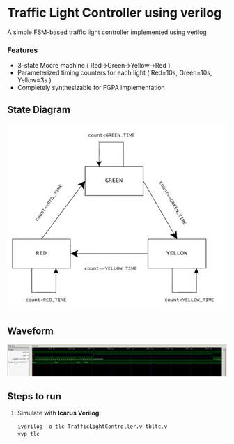 # Traffic Light Controller using verilog

A simple FSM-based traffic light controller implemented using verilog

### Features
- 3-state Moore machine ( Red->Green->Yellow->Red )
- Parameterized timing counters for each light ( Red=10s, Green=10s, Yellow=3s )
- Completely synthesizable for FGPA implementation

## State Diagram
![alt text](pngs/state_diagram.jpg)

## Waveform
![alt text](pngs/image-1.png)

## Steps to run
1. Simulate with **Icarus Verilog**:
   ```verilog
   iverilog -o tlc TrafficLightController.v tbltc.v
   vvp tlc